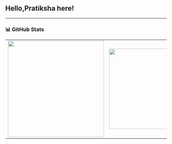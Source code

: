 ## Hello,Pratiksha here!
---

### 📊 GitHub Stats

<div align="center">
  <table>
    <tr>
      <td>
        <img src="https://github-readme-stats.vercel.app/api?username=Pratiksha3415&show_icons=true&theme=radical&border_radius=20" width="300px" />
      </td>
      <td>
        <img src="https://github-readme-stats.vercel.app/api/top-langs/?username=Pratiksha3415&layout=compact&theme=radical&border_radius=20" width="250px" />
      </td>
      <td>
        <img src="https://i.pinimg.com/originals/1f/cb/0a/1fcb0a2d81d3171640d65deae1b4d4d9.gif" width="120px" />
        <p style="text-align: center;"><i>I don't wanna study...</i></p>
      </td>
    </tr>
  </table>
</div>
